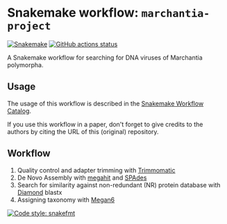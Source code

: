 # Snakemake workflow: `marchantia-project`

[![Snakemake](https://img.shields.io/badge/snakemake-≥6.3.0-brightgreen.svg)](https://snakemake.github.io)
[![GitHub actions status](https://github.com/nezapajek/tobamo-project/workflows/Tests/badge.svg?branch=main)](https://github.com/nezapajek/tobamo-project/actions?query=branch%3Amain+workflow%3ATests)


A Snakemake workflow for searching for DNA viruses of Marchantia polymorpha.

## Usage

The usage of this workflow is described in the [Snakemake Workflow Catalog](https://snakemake.github.io/snakemake-workflow-catalog/?usage=nezapajek%2Ftobamo-project).

If you use this workflow in a paper, don't forget to give credits to the authors by citing the URL of this (original) repository.

## Workflow

1. Quality control and adapter trimming with [Trimmomatic](http://www.usadellab.org/cms/?page=trimmomatic)
2. De Novo Assembly with [megahit](https://www.metagenomics.wiki/tools/assembly/megahit) and [SPAdes](https://cab.spbu.ru/software/spades/)
3. Search for similarity against non-redundant (NR) protein database with [Diamond](https://bio.tools/diamond) blastx
4. Assigning taxonomy with [Megan6](https://www.computomics.com/services/megan6.html)

[![Code style: snakefmt](https://img.shields.io/badge/code%20style-snakefmt-000000.svg)](https://github.com/snakemake/snakefmt)

